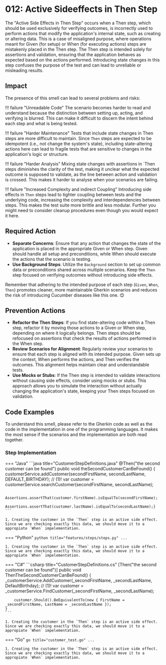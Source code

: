 # 012: Active Sideeffects in Then Step
The "Active Side Effects in Then Step" occurs when a Then step, which should be used exclusively for verifying outcomes, is incorrectly used to perform actions that modify the application's internal state, such as creating or altering data. This is a case of misaligned purpose, where operations meant for Given (for setup) or When (for executing actions) steps are mistakenly placed in the Then step. The Then step is intended solely for assertions and validation, ensuring that the application behaves as expected based on the actions performed. Introducing state changes in this step confuses the purpose of the test and can lead to unreliable or misleading results.

## Impact
The presence of this smell can lead to several problems and risks:

!!! failure "Unreadable Code"
    The scenario becomes harder to read and understand because the distinction between setting up, acting, and verifying is blurred. This can make it difficult to discern the intent behind each step and what is being tested.

!!! failure "Harder Maintenance"
    Tests that include state changes in Then steps are more difficult to maintain. Since `Then` steps are expected to be idempotent (i.e., not change the system's state), including state-altering actions here can lead to fragile tests that are sensitive to changes in the application's logic or structure.

!!! failure "Harder Analysis"
    Mixing state changes with assertions in `Then steps diminishes the clarity of the test, making it unclear what the expected outcome is supposed to validate, as the line between action and validation is crossed. This makes it harder to analyse when your scenarios are failing. 

!!! failure "Increased Complexity and indirect Coupling"
    Introducing side effects in `Then` steps lead to tighter coupling between tests and the underlying code, increasing the complexity and interdependencies between steps. This makes the test suite more brittle and less modular. Further you might need to consider cleanup procedures even though you would expect it here.

## Required Action

* **Separate Concerns**: Ensure that any action that changes the state of the application is placed in the appropriate Given or When step. Given should handle all setup and preconditions, while When should execute the actions that the scenario is testing.
* **Use Background Steps**: Utilize the `Background` section to set up common data or preconditions shared across multiple scenarios. Keep the `Then` step focused on verifying outcomes without introducing side effects.

Remember that adhering to the intended purpose of each step (`Given`, `When`, `Then`) promotes cleaner, more maintainable Gherkin scenarios and reduces the risk of introducing Cucumber diseases like this one. 😊

## Prevention Actions

* **Refactor the Then Steps**: If you find state-altering code within a Then step, refactor it by moving those actions to a Given or When step, depending on where it logically belongs. Then steps should be refocused on assertions that check the results of actions performed in the When step.
* **Review Scenarios for Alignment**: Regularly review your scenarios to ensure that each step is aligned with its intended purpose. Given sets up the context, When performs the actions, and Then verifies the outcomes. This alignment helps maintain clear and understandable tests.
* **Use Mocks or Stubs**: If the Then step is intended to validate interactions without causing side effects, consider using mocks or stubs. This approach allows you to simulate the interaction without actually changing the application's state, keeping your Then steps focused on validation.

## Code Examples
To understand this smell, please refer to the Gherkin code as well as the code in the implementation in one of the programming languages. It makes the most sense if the scenarios and the implementation are both read together.


### Step Implementation
=== "Java"
    ```java title="CustomerStepDefinitions.java"
    @Then("the second customer can be found")
    public void theSecondCustomerCanBeFound() {
        customerService.addCustomer(secondFirstName, secondLastName, DEFAULT_BIRTHDAY); // (1)!
        var customer = customerService.searchCustomer(secondFirstName, secondLastName);

        Assertions.assertThat(customer.firstName).isEqualTo(secondFirstName);
        Assertions.assertThat(customer.lastName).isEqualTo(secondLastName);}
    ```

    1. Creating the customer in the `Then` step is an active side effect. Since we are checking exactly this data, we should move it to a appropiate `When` impelementation. 
    
=== "Python"
    ```python title="features/steps/steps.py"
    ...
    ```

    1. Creating the customer in the `Then` step is an active side effect. Since we are checking exactly this data, we should move it to a appropiate `When` impelementation. 


=== "C#"
    ```csharp title="CustomerStepDefinitions.cs"
    [Then("the second customer can be found")]
    public void ThenTheSecondCustomerCanBeFound()
    {
        _customerService.AddCustomer(_secondFirstName, _secondLastName, DefaultBirthday); // (1)!
        var customer = _customerService.FindCustomer(_secondFirstName, _secondLastName);

        customer.Should().BeEquivalentTo(new { FirstName = _secondFirstName, LastName = _secondLastName });
    }
    ```

    1. Creating the customer in the `Then` step is an active side effect. Since we are checking exactly this data, we should move it to a appropiate `When` impelementation. 

=== "Go"
    ```go title="customer_test.go"
    ...
    ```

    1. Creating the customer in the `Then` step is an active side effect. Since we are checking exactly this data, we should move it to a appropiate `When` impelementation. 
